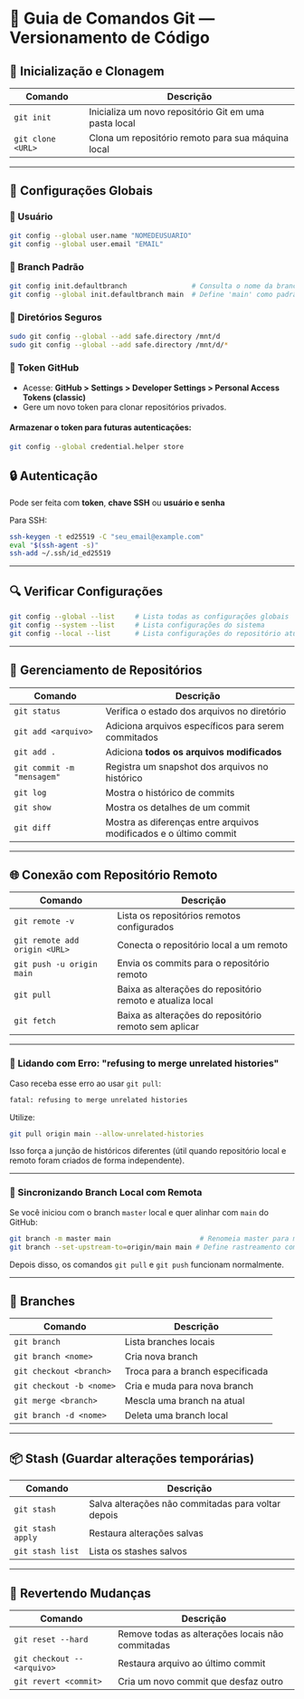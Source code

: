 # 📘 Guia de Comandos Git — Versionamento de Código

## 🔧 Inicialização e Clonagem

| Comando           | Descrição                                             |
| ----------------- | ----------------------------------------------------- |
| `git init`        | Inicializa um novo repositório Git em uma pasta local |
| `git clone <URL>` | Clona um repositório remoto para sua máquina local    |

---

## 🧩 Configurações Globais

### 👤 Usuário

```bash
git config --global user.name "NOMEDEUSUARIO"
git config --global user.email "EMAIL"
```

### 🌿 Branch Padrão

```bash
git config init.defaultbranch                # Consulta o nome da branch padrão
git config --global init.defaultbranch main  # Define 'main' como padrão
```

### 🔐 Diretórios Seguros

```bash
sudo git config --global --add safe.directory /mnt/d
sudo git config --global --add safe.directory /mnt/d/*
```

### 🪪 Token GitHub

* Acesse: **GitHub > Settings > Developer Settings > Personal Access Tokens (classic)**
* Gere um novo token para clonar repositórios privados.

#### Armazenar o token para futuras autenticações:

```bash
git config --global credential.helper store
```

## 🔒 Autenticação

Pode ser feita com **token**, **chave SSH** ou **usuário e senha**

Para SSH:

```bash
ssh-keygen -t ed25519 -C "seu_email@example.com"
eval "$(ssh-agent -s)"
ssh-add ~/.ssh/id_ed25519
```

---

## 🔍 Verificar Configurações

```bash
git config --global --list     # Lista todas as configurações globais
git config --system --list     # Lista configurações do sistema
git config --local --list      # Lista configurações do repositório atual
```

---

## 📌 Gerenciamento de Repositórios

| Comando                    | Descrição                                                         |
| -------------------------- | ----------------------------------------------------------------- |
| `git status`               | Verifica o estado dos arquivos no diretório                       |
| `git add <arquivo>`        | Adiciona arquivos específicos para serem commitados               |
| `git add .`                | Adiciona **todos os arquivos modificados**                        |
| `git commit -m "mensagem"` | Registra um snapshot dos arquivos no histórico                    |
| `git log`                  | Mostra o histórico de commits                                     |
| `git show`                 | Mostra os detalhes de um commit                                   |
| `git diff`                 | Mostra as diferenças entre arquivos modificados e o último commit |

---

## 🌐 Conexão com Repositório Remoto

| Comando                       | Descrição                                                  |
| ----------------------------- | ---------------------------------------------------------- |
| `git remote -v`               | Lista os repositórios remotos configurados                 |
| `git remote add origin <URL>` | Conecta o repositório local a um remoto                    |
| `git push -u origin main`     | Envia os commits para o repositório remoto                 |
| `git pull`                    | Baixa as alterações do repositório remoto e atualiza local |
| `git fetch`                   | Baixa as alterações do repositório remoto sem aplicar      |

---

### 🔀 Lidando com Erro: "refusing to merge unrelated histories"

Caso receba esse erro ao usar `git pull`:

```bash
fatal: refusing to merge unrelated histories
```

Utilize:

```bash
git pull origin main --allow-unrelated-histories
```

Isso força a junção de históricos diferentes (útil quando repositório local e remoto foram criados de forma independente).

---

### 🔁 Sincronizando Branch Local com Remota

Se você iniciou com o branch `master` local e quer alinhar com `main` do GitHub:

```bash
git branch -m master main                      # Renomeia master para main
git branch --set-upstream-to=origin/main main # Define rastreamento com origin/main
```

Depois disso, os comandos `git pull` e `git push` funcionam normalmente.

---

## 🔁 Branches

| Comando                  | Descrição                        |
| ------------------------ | -------------------------------- |
| `git branch`             | Lista branches locais            |
| `git branch <nome>`      | Cria nova branch                 |
| `git checkout <branch>`  | Troca para a branch especificada |
| `git checkout -b <nome>` | Cria e muda para nova branch     |
| `git merge <branch>`     | Mescla uma branch na atual       |
| `git branch -d <nome>`   | Deleta uma branch local          |

---

## 📦 Stash (Guardar alterações temporárias)

| Comando           | Descrição                                          |
| ----------------- | -------------------------------------------------- |
| `git stash`       | Salva alterações não commitadas para voltar depois |
| `git stash apply` | Restaura alterações salvas                         |
| `git stash list`  | Lista os stashes salvos                            |

---

## 🧹 Revertendo Mudanças

| Comando                     | Descrição                                        |
| --------------------------- | ------------------------------------------------ |
| `git reset --hard`          | Remove todas as alterações locais não commitadas |
| `git checkout -- <arquivo>` | Restaura arquivo ao último commit                |
| `git revert <commit>`       | Cria um novo commit que desfaz outro             |
